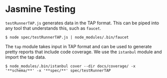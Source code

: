 
# Jasmine Testing

`testRunnerTAP.js` generates data in the TAP format. This can be piped into any tool that understands this, such as `faucet`.
```shell
$ node spec/testRunnerTAP.js | node_modules/.bin/faucet
```

The `tap` module takes input in TAP format and can be used to generate pretty reports that include code coverage. We use the `istanbul` module and import the tap data.
```shell
$ node_modules/.bin/istanbul cover --dir docs/coverage/ -x '**schema/**' -x '**spec/**' spec/testRunnerTAP
```